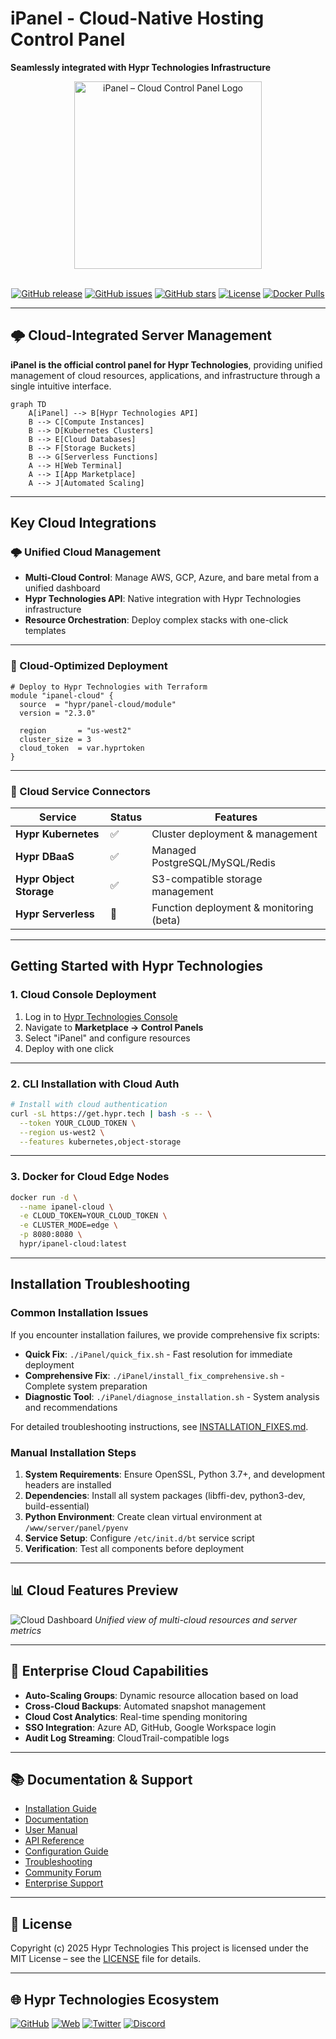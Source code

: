 # iPanel - Cloud-Native Hosting Control Panel  
**Seamlessly integrated with Hypr Technologies Infrastructure**

<div align="center">
  <img src="https://hypr.tech/images/ipanel-logo.png" alt="iPanel – Cloud Control Panel Logo" width="300"/>
  <br/><br/>

  [![GitHub release](https://img.shields.io/github/release/hypr-technologies/iPanel?style=for-the-badge)](https://github.com/hypr-technologies/iPanel/releases)
  [![GitHub issues](https://img.shields.io/github/issues/hypr-technologies/iPanel?style=for-the-badge)](https://github.com/hypr-technologies/iPanel/issues)
  [![GitHub stars](https://img.shields.io/github/stars/hypr-technologies/iPanel?style=for-the-badge)](https://github.com/hypr-technologies/iPanel/stargazers)
  [![License](https://img.shields.io/github/license/hypr-technologies/iPanel?style=for-the-badge)](https://github.com/hypr-technologies/iPanel/blob/main/LICENSE)
  [![Docker Pulls](https://img.shields.io/docker/pulls/hypr/ipanel-cloud?style=for-the-badge)](https://hub.docker.com/r/hypr/ipanel-cloud)
</div>

---

## 🌩️ Cloud-Integrated Server Management  
**iPanel is the official control panel for Hypr Technologies**, providing unified management of cloud resources, applications, and infrastructure through a single intuitive interface.

```mermaid
graph TD
    A[iPanel] --> B[Hypr Technologies API]
    B --> C[Compute Instances]
    B --> D[Kubernetes Clusters]
    B --> E[Cloud Databases]
    B --> F[Storage Buckets]
    B --> G[Serverless Functions]
    A --> H[Web Terminal]
    A --> I[App Marketplace]
    A --> J[Automated Scaling]
````

---

## Key Cloud Integrations

### 🌩️ Unified Cloud Management

* **Multi-Cloud Control**: Manage AWS, GCP, Azure, and bare metal from a unified dashboard
* **Hypr Technologies API**: Native integration with Hypr Technologies infrastructure
* **Resource Orchestration**: Deploy complex stacks with one-click templates

---

### 🚀 Cloud-Optimized Deployment

```hcl
# Deploy to Hypr Technologies with Terraform
module "ipanel-cloud" {
  source  = "hypr/panel-cloud/module"
  version = "2.3.0"

  region       = "us-west2"
  cluster_size = 3
  cloud_token  = var.hyprtoken
}
```

---

### 🔌 Cloud Service Connectors

| Service                 | Status | Features                                |
| ----------------------- | ------ | --------------------------------------- |
| **Hypr Kubernetes**     | ✅      | Cluster deployment & management         |
| **Hypr DBaaS**          | ✅      | Managed PostgreSQL/MySQL/Redis          |
| **Hypr Object Storage** | ✅      | S3-compatible storage management        |
| **Hypr Serverless**     | 🔄     | Function deployment & monitoring (beta) |

---

## Getting Started with Hypr Technologies

### 1. Cloud Console Deployment

1. Log in to [Hypr Technologies Console](https://console.hypr.tech)
2. Navigate to **Marketplace → Control Panels**
3. Select "iPanel" and configure resources
4. Deploy with one click

---

### 2. CLI Installation with Cloud Auth

```bash
# Install with cloud authentication
curl -sL https://get.hypr.tech | bash -s -- \
  --token YOUR_CLOUD_TOKEN \
  --region us-west2 \
  --features kubernetes,object-storage
```

---

### 3. Docker for Cloud Edge Nodes

```bash
docker run -d \
  --name ipanel-cloud \
  -e CLOUD_TOKEN=YOUR_CLOUD_TOKEN \
  -e CLUSTER_MODE=edge \
  -p 8080:8080 \
  hypr/ipanel-cloud:latest
```

---

## Installation Troubleshooting

### Common Installation Issues

If you encounter installation failures, we provide comprehensive fix scripts:

- **Quick Fix**: `./iPanel/quick_fix.sh` - Fast resolution for immediate deployment
- **Comprehensive Fix**: `./iPanel/install_fix_comprehensive.sh` - Complete system preparation
- **Diagnostic Tool**: `./iPanel/diagnose_installation.sh` - System analysis and recommendations

For detailed troubleshooting instructions, see [INSTALLATION_FIXES.md](iPanel/INSTALLATION_FIXES.md).

### Manual Installation Steps

1. **System Requirements**: Ensure OpenSSL, Python 3.7+, and development headers are installed
2. **Dependencies**: Install all system packages (libffi-dev, python3-dev, build-essential)
3. **Python Environment**: Create clean virtual environment at `/www/server/panel/pyenv`
4. **Service Setup**: Configure `/etc/init.d/bt` service script
5. **Verification**: Test all components before deployment

---

## 📊 Cloud Features Preview

![Cloud Dashboard](https://hypr.tech/screenshots/cloud-dash.png)
*Unified view of multi-cloud resources and server metrics*

---

## 🏢 Enterprise Cloud Capabilities

* **Auto-Scaling Groups**: Dynamic resource allocation based on load
* **Cross-Cloud Backups**: Automated snapshot management
* **Cloud Cost Analytics**: Real-time spending monitoring
* **SSO Integration**: Azure AD, GitHub, Google Workspace login
* **Audit Log Streaming**: CloudTrail-compatible logs

---

## 📚 Documentation & Support

* [Installation Guide](https://docs.noahdummett.com/ipanel/installation)
* [Documentation](https://docs.noahdummett.com/ipanel/documentation)
* [User Manual](https://docs.noahdummett.com/ipanel/user-guide)
* [API Reference](https://docs.noahdummett.com/ipanel/api)
* [Configuration Guide](https://docs.noahdummett.com/ipanel/configuration)
* [Troubleshooting](https://docs.noahdummett.com/ipanel/troubleshooting)
* [Community Forum](https://github.com/hypr-technologies/iPanel/discussions)
* [Enterprise Support](https://hypr.tech/support)

---

## 📝 License

Copyright (c) 2025 Hypr Technologies
This project is licensed under the MIT License – see the [LICENSE](LICENSE) file for details.

---

## 🌐 Hypr Technologies Ecosystem

[![GitHub](https://img.shields.io/badge/GitHub-hypr--technologies/iPanel-black?style=for-the-badge&logo=github)](https://github.com/hypr-technologies/iPanel)
[![Web](https://img.shields.io/badge/Web-hypr.tech-38B2AC?style=for-the-badge)](https://hypr.tech)
[![Twitter](https://img.shields.io/badge/Twitter-@hyprtech-1DA1F2?style=for-the-badge&logo=twitter)](https://twitter.com/hyprtech)
[![Discord](https://img.shields.io/badge/Discord-Community-5865F2?style=for-the-badge&logo=discord)](https://discord.gg/hypr)
